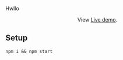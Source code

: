 Hwllo 
 </p>
 <p align="center">
  View <a href="https://vikassaxena2204.github.io/Weather-Forecast-App/">Live demo</a>.
 </p>

## Setup

```
npm i && npm start
```
